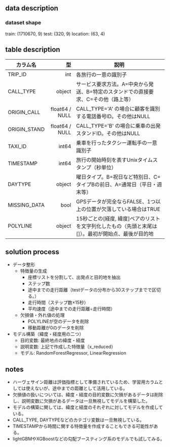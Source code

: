## data description
### dataset shape
train:  (1710670, 9)
test:  (320, 9)
location:  (63, 4)

## table description
| カラム名 | 型 | 説明 |
|---|---:|---|
| TRIP_ID | int | 各旅行の一意の識別子 |
| CALL_TYPE | object | サービス要求方法。A=中央から発送、B=特定のスタンドでの直接要求、C=その他（路上等） |
| ORIGIN_CALL | float64 / NULL | CALL_TYPE='A' の場合に顧客を識別する電話番号ID。その他はNULL |
| ORIGIN_STAND | float64 / NULL | CALL_TYPE='B' の場合に乗車の出発スタンドID。その他はNULL |
| TAXI_ID | int64 | 乗車を行ったタクシー運転手の一意識別子 |
| TIMESTAMP | int64 | 旅行の開始時刻を表すUnixタイムスタンプ（秒単位） |
| DAYTYPE | object | 曜日タイプ。B=祝日など特別日、C=タイプBの前日、A=通常日（平日・週末等） |
| MISSING_DATA | bool | GPSデータが完全ならFALSE、1つ以上の位置が欠落している場合はTRUE |
| POLYLINE | object | 15秒ごとの[経度, 緯度]ペアのリストを文字列化したもの（先頭と末尾は[]）。最初が開始点、最後が目的地 |

## solution process
- データ整形
    - 特徴量の生成
        - 座標リストを分割して、出発点と目的地を抽出
        - ステップ数
        - 途中までの走行距離（testデータの分布から30ステップまでで区切る。）
        - 走行時間（ステップ数×15秒）
        - 平均速度（途中までの走行距離÷走行時間）
    - 欠損値・外れ値の処理
        - POLYLINEが空のデータを削除
        - 移動距離が0のデータを削除
- モデル構築（緯度・経度用の二つ）
    - 目的変数: 最終地点の緯度・経度
    - 説明変数: 上記で作成した特徴量（x_reduced）
    - モデル: RandomForestRegressor, LinearRegression

## notes 
- ハーヴェサイン距離は評価指標として準備されているため、学習用カラムとしては使えないが、途中までの距離として活用している。
- 欠損値の扱いについては、緯度・経度の目的変数に欠損があるデータは削除し、説明変数に欠損があるデータは一旦無視してモデルを構築した。
- モデルの構築に関しては、緯度と経度のそれぞれに対してモデルを作成している。
- CALL_TYPE, DAYTYPEなどのカテゴリ変数は一旦無視している。
- TIMESTAMPから時間に関する特徴量を作成することもできる可能性がある。
- lightGBMやXGBoostなどの勾配ブースティング系のモデルでも試してみる。